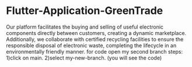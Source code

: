 # Flutter-Application-GreenTrade
Our platform facilitates the buying and selling of useful electronic components directly between customers, creating a dynamic marketplace. Additionally, we collaborate with certified recycling facilities to ensure the responsible disposal of electronic waste, completing the lifecycle in an environmentally friendly manner.
for code open my second branch
  steps:
       1)click on main.
       2)select my-new-branch. (you will see the code)
